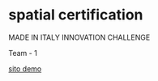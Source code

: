 # spatial certification

MADE IN ITALY INNOVATION CHALLENGE

Team - 1

[sito demo](https://sparkly-lots-626603.framer.app/)
